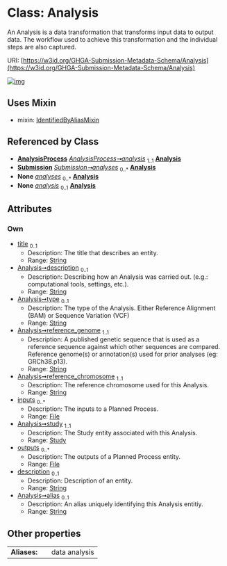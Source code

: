 
# Class: Analysis


An Analysis is a data transformation that transforms input data to output data. The workflow used to achieve this transformation and the individual steps are also captured.

URI: [https://w3id.org/GHGA-Submission-Metadata-Schema/Analysis](https://w3id.org/GHGA-Submission-Metadata-Schema/Analysis)


[![img](https://yuml.me/diagram/nofunky;dir:TB/class/[Submission],[Study],[IdentifiedByAliasMixin],[File],[AnalysisProcess],[File]<outputs%200..*-%20[Analysis&#124;title:string%20%3F;description:string%20%3F;type:string%20%3F;reference_genome:string;reference_chromosome:string;alias:string%20%3F],[Study]<study%201..1-%20[Analysis],[File]<inputs%200..*-%20[Analysis],[AnalysisProcess]++-%20analysis%201..1>[Analysis],[Submission]++-%20analyses%200..*>[Analysis],[Submission]++-%20analyses(i)%200..*>[Analysis],[AnalysisProcess]++-%20analysis(i)%200..1>[Analysis],[Analysis]uses%20-.->[IdentifiedByAliasMixin])](https://yuml.me/diagram/nofunky;dir:TB/class/[Submission],[Study],[IdentifiedByAliasMixin],[File],[AnalysisProcess],[File]<outputs%200..*-%20[Analysis&#124;title:string%20%3F;description:string%20%3F;type:string%20%3F;reference_genome:string;reference_chromosome:string;alias:string%20%3F],[Study]<study%201..1-%20[Analysis],[File]<inputs%200..*-%20[Analysis],[AnalysisProcess]++-%20analysis%201..1>[Analysis],[Submission]++-%20analyses%200..*>[Analysis],[Submission]++-%20analyses(i)%200..*>[Analysis],[AnalysisProcess]++-%20analysis(i)%200..1>[Analysis],[Analysis]uses%20-.->[IdentifiedByAliasMixin])

## Uses Mixin

 *  mixin: [IdentifiedByAliasMixin](IdentifiedByAliasMixin.md)

## Referenced by Class

 *  **[AnalysisProcess](AnalysisProcess.md)** *[AnalysisProcess➞analysis](AnalysisProcess_analysis.md)*  <sub>1..1</sub>  **[Analysis](Analysis.md)**
 *  **[Submission](Submission.md)** *[Submission➞analyses](Submission_analyses.md)*  <sub>0..\*</sub>  **[Analysis](Analysis.md)**
 *  **None** *[analyses](analyses.md)*  <sub>0..\*</sub>  **[Analysis](Analysis.md)**
 *  **None** *[analysis](analysis.md)*  <sub>0..1</sub>  **[Analysis](Analysis.md)**

## Attributes


### Own

 * [title](title.md)  <sub>0..1</sub>
     * Description: The title that describes an entity.
     * Range: [String](types/String.md)
 * [Analysis➞description](Analysis_description.md)  <sub>0..1</sub>
     * Description: Describing how an Analysis was carried out. (e.g.: computational tools, settings, etc.).
     * Range: [String](types/String.md)
 * [Analysis➞type](Analysis_type.md)  <sub>0..1</sub>
     * Description: The type of the Analysis. Either Reference Alignment (BAM) or Sequence Variation (VCF)
     * Range: [String](types/String.md)
 * [Analysis➞reference_genome](Analysis_reference_genome.md)  <sub>1..1</sub>
     * Description: A published genetic sequence that is used as a reference sequence against which other sequences are compared. Reference genome(s) or annotation(s) used for prior analyses (eg: GRCh38.p13).
     * Range: [String](types/String.md)
 * [Analysis➞reference_chromosome](Analysis_reference_chromosome.md)  <sub>1..1</sub>
     * Description: The reference chromosome used for this Analysis.
     * Range: [String](types/String.md)
 * [inputs](inputs.md)  <sub>0..\*</sub>
     * Description: The inputs to a Planned Process.
     * Range: [File](File.md)
 * [Analysis➞study](Analysis_study.md)  <sub>1..1</sub>
     * Description: The Study entity associated with this Analysis.
     * Range: [Study](Study.md)
 * [outputs](outputs.md)  <sub>0..\*</sub>
     * Description: The outputs of a Planned Process entity.
     * Range: [File](File.md)
 * [description](description.md)  <sub>0..1</sub>
     * Description: Description of an entity.
     * Range: [String](types/String.md)
 * [Analysis➞alias](Analysis_alias.md)  <sub>0..1</sub>
     * Description: An alias uniquely identifying this Analysis entitiy.
     * Range: [String](types/String.md)

## Other properties

|  |  |  |
| --- | --- | --- |
| **Aliases:** | | data analysis |

